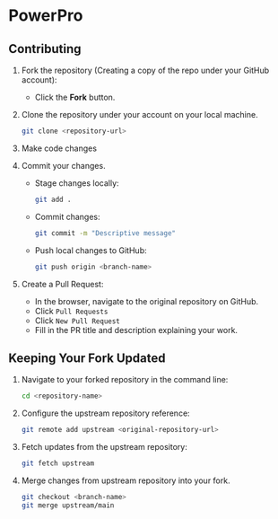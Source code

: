 # PowerPro

## Contributing

1. Fork the repository (Creating a copy of the repo under your GitHub account):
    - Click the **Fork** button.
2. Clone the repository under your account on your local machine.

    ```bash
    git clone <repository-url>
    ```

3. Make code changes
4. Commit your changes.
    - Stage changes locally:

      ```bash
      git add .
      ```

    - Commit changes:

      ```bash
      git commit -m "Descriptive message"
      ```

    - Push local changes to GitHub:

      ```bash
      git push origin <branch-name>
      ```

5. Create a Pull Request:
    - In the browser, navigate to the original repository on GitHub.
    - Click `Pull Requests`
    - Click `New Pull Request`
    - Fill in the PR title and description explaining your work.

## Keeping Your Fork Updated

1. Navigate to your forked repository in the command line:

    ```bash
    cd <repository-name>
    ```

2. Configure the upstream repository reference:

    ```bash
    git remote add upstream <original-repository-url>
    ```

3. Fetch updates from the upstream repository:

    ```bash
    git fetch upstream
    ```

4. Merge changes from upstream repository into your fork.

    ```bash
    git checkout <branch-name>
    git merge upstream/main
    ```

